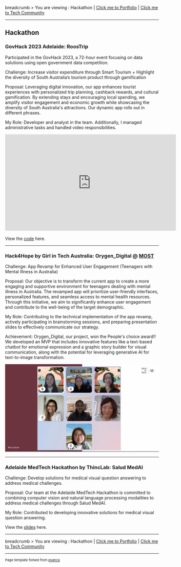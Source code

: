 breadcrumb > You are viewing : Hackathon | [Click me to Portfolio](/index.md) | [Click me to Tech Community](/Community.md)

---

## Hackathon 

### GovHack 2023 Adelaide: RoosTrip

Participated in the GovHack 2023, a 72-hour event focusing on data solutions using open government data competition.

Challenge: Increase visitor expenditure through Smart Tourism + Highlight the diversity of South Australia’s tourism product through gamification

Proposal: Leveraging digital innovation, our app enhances tourist experiences with personalized trip planning, cashback rewards, and cultural gamification. By extending stays and encouraging local spending, we amplify visitor engagement and economic growth while showcasing the diversity of South Australia's attractions. Our dynamic app rolls out in different phrases.

My Role: Developer and analyst in the team. Additionally, I managed administrative tasks and handled video responsibilities.

<iframe width="560" height="315" src="https://www.youtube.com/embed/EjiI16aQEPI?si=uyHbDSV90_Yjwsw_" title="YouTube video player" frameborder="0" allow="accelerometer; autoplay; clipboard-write; encrypted-media; gyroscope; picture-in-picture; web-share" allowfullscreen></iframe>

View the [code](/gov_hack_2023) here. 

---

### Hack4Hope by Girl in Tech Australia: Orygen_Digital @ [MOST](https://www.orygen.org.au/Clinical-Care/Clinical-services/most/hellomost#:~:text=MOST%20is%20available%20to%20young,headspace%20centre%20or%20specialist%20service.)

Challenge: App Revamp for Enhanced User Engagement (Teenagers with Mental Illness in Australia) 

Proposal: Our objective is to transform the current app to create a more engaging and supportive environment for teenagers dealing with mental illness in Australia. The revamped app will prioritize user-friendly interfaces, personalized features, and seamless access to mental health resources. Through this initiative, we aim to significantly enhance user engagement and contribute to the well-being of the target demographic.

My Role: Contributing to the technical implementation of the app revamp, actively participating in brainstorming sessions, and preparing presentation slides to effectively communicate our strategy.

Achievement: Orygen_Digital, our project, won the People's choice award!! We developed an MVP that includes innovative features like a text-based chatbot for emotional expression and a graphic story builder for visual communication, along with the potential for leveraging generative AI for text-to-image transformation.

![Our awesome group](images/1697422610153.jpg)

---

### Adelaide MedTech Hackathon by ThincLab: Salud MedAI

Challenge: Develop solutions for medical visual question answering to address medical challenges.

Proposal: Our team at the Adelaide MedTech Hackathon is committed to combining computer vision and natural language processing modalities to address medical challenges through Salud MedAI.

My Role: Contributed to developing innovative solutions for medical visual question answering.

View the [slides](/pdf/Salud_MedAI.pdf) here. 

---
breadcrumb > You are viewing : Hackathon | [Click me to Portfolio](/index.md) | [Click me to Tech Community](/Community.md)


---
<p style="font-size:11px">Page template forked from <a href="https://github.com/evanca/quick-portfolio">evanca</a></p>
<!-- Remove above link if you don't want to attribute -->
